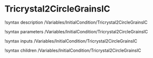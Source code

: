 <!-- MOOSE Documentation Stub: Remove this when content is added. -->

# Tricrystal2CircleGrainsIC
!syntax description /Variables/InitialCondition/Tricrystal2CircleGrainsIC

!syntax parameters /Variables/InitialCondition/Tricrystal2CircleGrainsIC

!syntax inputs /Variables/InitialCondition/Tricrystal2CircleGrainsIC

!syntax children /Variables/InitialCondition/Tricrystal2CircleGrainsIC
